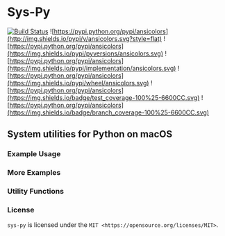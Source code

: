 # Sys-Py

[![Build Status](https://travis-ci.com/skeptycal/sys-py.svg?branch=master)](https://travis-ci.com/skeptycal/sys-py)
![https://pypi.python.org/pypi/ansicolors](http://img.shields.io/pypi/v/ansicolors.svg?style=flat) ![https://pypi.python.org/pypi/ansicolors](https://img.shields.io/pypi/pyversions/ansicolors.svg) ![https://pypi.python.org/pypi/ansicolors](https://img.shields.io/pypi/implementation/ansicolors.svg) ![https://pypi.python.org/pypi/ansicolors](https://img.shields.io/pypi/wheel/ansicolors.svg) ![https://pypi.python.org/pypi/ansicolors](https://img.shields.io/badge/test_coverage-100%25-6600CC.svg) ![https://pypi.python.org/pypi/ansicolors](https://img.shields.io/badge/branch_coverage-100%25-6600CC.svg)



## System utilities for Python on macOS


### Example Usage



### More Examples




### Utility Functions



### License

`sys-py` is licensed under the `MIT <https://opensource.org/licenses/MIT>`.
